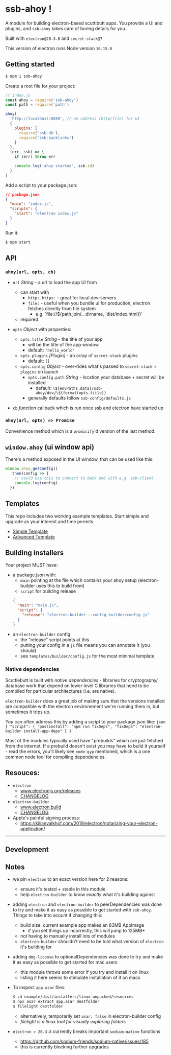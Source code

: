 # ssb-ahoy !

A module for building electron-based scuttlbutt apps.
You provide a UI and plugins, and `ssb-ahoy` takes care of boring details for you.

Built with `electron@20.3.8` and `secret-stack@7`

This version of electron runs Node version `16.15.0`

## Getting started 

```bash
$ npm i ssb-ahoy
```

Create a root file for your project:
```js
// index.js
const ahoy = require('ssb-ahoy')
const path = require('path')

ahoy(
  'http://localhost:8080', // an address (http/file) for UI
  {
    plugins: [
      require('ssb-db'),
      require('ssb-backlinks')
    ]
  },
  (err, ssb) => {
    if (err) throw err

    console.log('ahoy started', ssb.id)
  }
)
```

Add a script to your package.json:
```json
// package.json
{
  "main": "index.js",
  "scripts": {
    "start": "electron index.js"
  }
}
```

Run it:
```bash
$ npm start
```

## API

### `ahoy(url, opts, cb)`

- `url` *String* - a url to load the app UI from
  - can start with
      - `http:`, `https:` - great for local dev-servers
      - `file:` - useful when you bundle ui for production, electron fetches directly from file system
          - e.g. `file://${path.join(__dirname, 'dist/index.html)}'
  - required

- `opts` *Object* with properties:
    - `opts.title` *String* - the title of your app
        - will be the title of the app window
        - default: `'hello_world'`
    - `opts.plugins` *[Plugin]* - an array of `secret-stack` plugins
        - default: `[]`
    - `opts.config` *Object* - over-rides what's passed to `secret-stack` + `plugins` on launch
        - `opts.config.path` *String* - location your database + secret will be installed
            - default: `\${envPaths.data}/ssb-ahoy/dev/\${format(opts.title)}` 
        - generally defaults follow `ssb-config/defaults.js`

- `cb` *function* callback which is run once ssb and electron have started up


### `ahoy(url, opts) => Promise`

Convenience method which is a `promisify`'d version of the last method.

## `window.ahoy` (ui window api)

There's a method exposed in the UI window, that can be used like this:

```js
window.ahoy.getConfig()
  .then(config => {
    // could use this to connect to back end with e.g. ssb-client
    console.log(config)
  })
```


## Templates

This repo includes two working example templates.
Start simple and upgrade as your interest and time permits

- [Simple Template](./templates/simple/README.md)
- [Advanced Template](./templates/advanced/README.md)


## Building installers

Your project MUST have:
- a package.json with:
    - `main` pointing at the file which contains your ahoy setup (electron-builder uses this to build from)
    - `script` for building release
    ```json
    {
      "main": "main.js",
      "script": {
        "release": "electron-builder --config builder/config.js"
      }
    }
    ```
- an `electron-builder` config
    - the "release" script points at this
    - putting your config in a `js` file means you can annotate it (you should)
    - see `templates/builder/config.js` for the most minimal template


### Native dependencies

Scuttlebutt is built with _native dependencies_ - libraries for cryptography/ database work
that depend on lower level C libraries that need to be compiled for particular architectures
(i.e. are native).

`electron-builder` does a great job of making sure that the versions installed are compatible
with the electron environement we're running them in, but sometimes it trips up.

You can often address this by adding a script to your package.json like:
    ```json
    {
      "script": {
        "postinstall": "npm run fixDeps",
        "fixDeps": "electron-builder install-app-deps"
      }
    }
    ```

Most of the modules typically used have "prebuilds" which are just fetched from the internet.
If a prebuild doesn't exist you may have to build it yourself - read the errors, you'll likely
see `node-gyp` mentioned, which is a one common node tool for compiling dependencies.


## Resouces:

- `electron`
  - www.electronjs.org/releases
  - [CHANGELOG](https://www.electronjs.org/releases/stable)
- `electron-builder`
  - www.electron.build
  - [CHANGELOG](https://github.com/electron-userland/electron-builder/blob/master/packages/electron-builder/CHANGELOG.md)
- Apple's painful signing process:
    - https://kilianvalkhof.com/2019/electron/notarizing-your-electron-application/

---

## Development

## Notes

- we pin `electron` to an exact version here for 2 reasons:
    - ensure it's tested + stable in this module
    - help `electron-builder` to know _exactly_ what it's building against

- adding `electron` and `electron-builder` to peerDependencies was done to try and make it as easy as possible to get started with `ssb-ahoy`. Things to take into acount if changing this:
    - build size: current example app makes an 83MB AppImage
        - if you set things up incorrectly, this will jump to 125MB+
    - not having to manually install lots of modules
    - `electron-builder` shouldn't need to be told what version of `electron` it's building for

- adding `dmg-license` to optionalDependencies was done to try and make it as easy as possible to get started for mac users
    - this module throws some error if you try and install it on linux
    - listing it here seems to stimulate installation of it on macs

- To inspect `app.asar` files:
    ```bash
    $ cd example/dist/installers/linux-unpacked/resources
    $ npx asar extract app.asar destfolder
    $ filelight destfolder
    ```
    - alternatively, temporarily set `asar: false` in electron-builder config
    - _filelight is a linux tool for visually exploring folders_
- `electron > 20.3.8` currently breaks important `sodium-native` functions
    - https://github.com/sodium-friends/sodium-native/issues/185
    - this is currently blocking further upgrades
